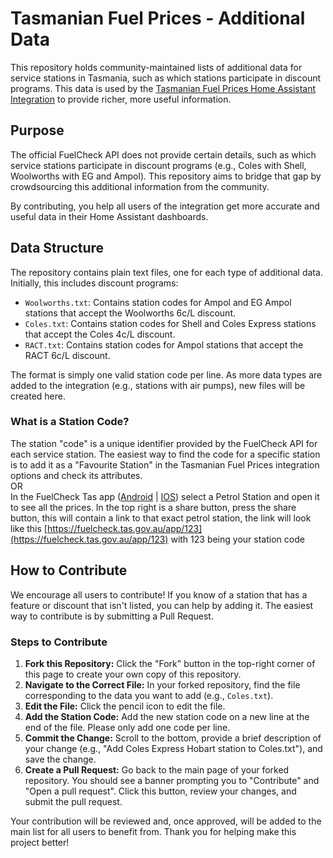 # **Tasmanian Fuel Prices \- Additional Data**

This repository holds community-maintained lists of additional data for service stations in Tasmania, such as which stations participate in discount programs. This data is used by the [Tasmanian Fuel Prices Home Assistant Integration](https://github.com/ziogref/TAS-Fuel-HA-Intergration) to provide richer, more useful information.

## **Purpose**

The official FuelCheck API does not provide certain details, such as which service stations participate in discount programs (e.g., Coles with Shell, Woolworths with EG and Ampol). This repository aims to bridge that gap by crowdsourcing this additional information from the community.

By contributing, you help all users of the integration get more accurate and useful data in their Home Assistant dashboards.

## **Data Structure**

The repository contains plain text files, one for each type of additional data. Initially, this includes discount programs:

* `Woolworths.txt`: Contains station codes for Ampol and EG Ampol stations that accept the Woolworths 6c/L discount.  
* `Coles.txt`: Contains station codes for Shell and Coles Express stations that accept the Coles 4c/L discount.  
* `RACT.txt`: Contains station codes for Ampol stations that accept the RACT 6c/L discount.

The format is simply one valid station code per line. As more data types are added to the integration (e.g., stations with air pumps), new files will be created here.

### **What is a Station Code?**

The station "code" is a unique identifier provided by the FuelCheck API for each service station. The easiest way to find the code for a specific station is to add it as a "Favourite Station" in the Tasmanian Fuel Prices integration options and check its attributes.  
 OR  
In the FuelCheck Tas app ([Android](https://play.google.com/store/apps/details?id=au.gov.nsw.onegov.fuelchecktas&hl=en) | [IOS](https://apps.apple.com/au/app/id1524416815)) select a Petrol Station and open it to see all the prices. In the top right is a share button, press the share button, this will contain a link to that exact petrol station, the link will look like this [https://fuelcheck.tas.gov.au/app/123](https://fuelcheck.tas.gov.au/app/123) with 123 being your station code

## **How to Contribute**

We encourage all users to contribute\! If you know of a station that has a feature or discount that isn't listed, you can help by adding it. The easiest way to contribute is by submitting a Pull Request.

### **Steps to Contribute**

1. **Fork this Repository:** Click the "Fork" button in the top-right corner of this page to create your own copy of this repository.  
2. **Navigate to the Correct File:** In your forked repository, find the file corresponding to the data you want to add (e.g., `Coles.txt`).  
3. **Edit the File:** Click the pencil icon to edit the file.  
4. **Add the Station Code:** Add the new station code on a new line at the end of the file. Please only add one code per line.  
5. **Commit the Change:** Scroll to the bottom, provide a brief description of your change (e.g., "Add Coles Express Hobart station to Coles.txt"), and save the change.  
6. **Create a Pull Request:** Go back to the main page of your forked repository. You should see a banner prompting you to "Contribute" and "Open a pull request". Click this button, review your changes, and submit the pull request.

Your contribution will be reviewed and, once approved, will be added to the main list for all users to benefit from. Thank you for helping make this project better\!
